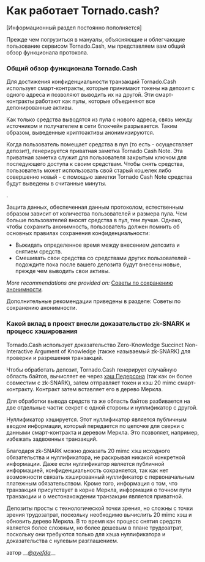 # Как работает Tornado.cash?

\[Информационный раздел постоянно пополняется\]

Прежде чем погрузиться в мануалы, объясняющие и облегчающие пользование сервисом Tornado.Cash, мы представляем вам общий обзор функционала протокола.

### **Общий обзор функционала Tornado.Cash**



Для достижения конфиденциальности транзакций Tornado.Cash использует смарт-контракты, которые принимают токены на депозит с одного адреса и позволяют выводить их на другой. Эти смарт-контракты работают как пулы, которые объединяют все депонированные активы. 

Как только средства выводятся из пула с нового адреса, связь между источником и получателем в сети блокчейн разрывается. Таким образом, выведенные криптоактивы анонимизируются. 

Когда пользователь помещает средства в пул \(то есть - осуществляет депозит\), генерируется приватная заметка Tornado Cash Note. Эта приватная заметка служит для пользователя закрытым ключом для последующего доступа к своим средствам. Чтобы снять средства, пользователь может использовать свой старый кошелек либо совершенно новый - с помощью заметки Tornado Cash Note средства будут выведены в считанные минуты.

.

Защита данных, обеспеченная данным протоколом, естественным образом зависит от количества пользователей и размера пула. Чем больше пользователей вносят средства в пул, тем лучше. Однако, чтобы сохранить анонимность, пользователь должен помнить об основных правилах сохранения конфиденциальности:

*  Выжидать определенное время между внесением депозита и снятием средств.
*  Смешивать свои средства со средствами других пользователей - подождите пока после вашего депозита будут внесены новые, прежде чем выводить свои активы.

_More recommendations are provided on:_ [Советы по сохранению анонимности](https://docs.tornado.cash/v/ru/tips-to-remain-anonymous)_._

Дополнительные рекомендации приведены в разделе: Советы по сохранению анонимности.

### Какой вклад в проект внесли доказательство zk-SNARK и процесс хэширования

Tornado.Cash использует доказательство Zero-Knowledge Succinct Non-Interactive Argument of Knowledge \(также называемый zk-SNARK\) для проверки и разрешения транзакций.

Чтобы обработать депозит, Tornado.Cash генерирует случайную область байтов, вычисляет ее через [хэш Педерсона](https://iden3-docs.readthedocs.io/en/latest/iden3_repos/research/publications/zkproof-standards-workshop-2/pedersen-hash/pedersen.html) \(так как он более совместим с zk-SNARK\), затем отправляет токен и хэш 20 mimc смарт-контракту. Контракт затем вставляет его в дерево Меркла.

Для обработки вывода средств та же область байтов разбивается на две отдельные части: секрет с одной стороны и нуллификатор с другой.

Нуллификатор хэшируется. Этот нуллификатор является публичным вводом информации, который передается по цепочке для сверки с данными смарт-контракта и деревом Меркла. Это позволяет, например, избежать задвоенных транзакций.

Благодаря zk-SNARK можно доказать 20 mimc хэш исходного обязательства и нуллификатора, не раскрывая никакой конкретной информации. Даже если нуллификатор является публичной информацией, конфиденциальность сохраняется, так как нет возможности связать хэшированный нуллификатор с первоначальным платежным обязательством. Кроме того, информация о том, что транзакция присутствует в корне Меркла, информация о точном пути транзакции и о местонахождении транзакции является приватной.

Депозиты просты с технологической точки зрения, но сложны с точки зрения трудозатрат, поскольку необходимо вычислить 20 mimc хэш и обновить дерево Меркла. В то время как процесс снятия средств является более сложным, но более дешевым в плане трудозатрат, поскольку они требуются только для хэша нуллификатора и доказательства с нулевым разглашением.



автор __[_@ayefda_](https://torn.community/u/ayefda)\_\_

